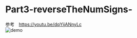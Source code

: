 # Part3-reverseTheNumSigns-
参考　https://youtu.be/dqYijANnyLc  
![demo](https://user-images.githubusercontent.com/61080570/100407151-fb159000-30aa-11eb-9137-66d65a516984.gif)
